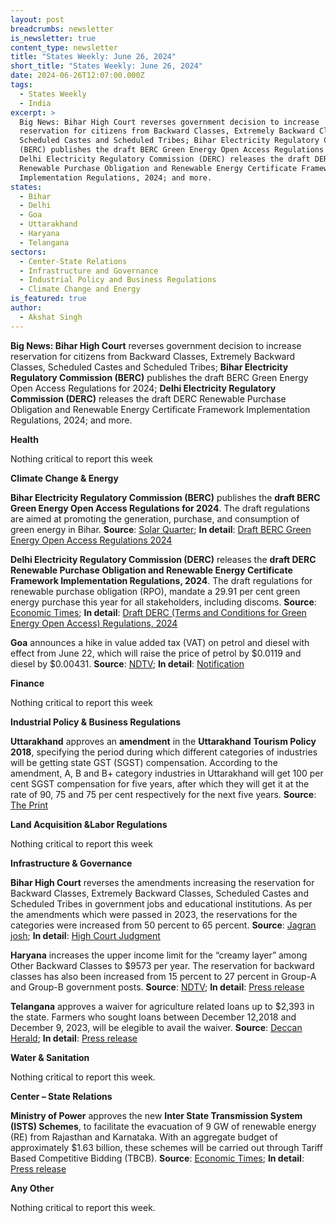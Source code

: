 ```yaml
---
layout: post
breadcrumbs: newsletter
is_newsletter: true
content_type: newsletter
title: "States Weekly: June 26, 2024"
short_title: "States Weekly: June 26, 2024"
date: 2024-06-26T12:07:00.000Z
tags:
  - States Weekly
  - India
excerpt: >
  Big News: Bihar High Court reverses government decision to increase
  reservation for citizens from Backward Classes, Extremely Backward Classes,
  Scheduled Castes and Scheduled Tribes; Bihar Electricity Regulatory Commission
  (BERC) publishes the draft BERC Green Energy Open Access Regulations for 2024;
  Delhi Electricity Regulatory Commission (DERC) releases the draft DERC
  Renewable Purchase Obligation and Renewable Energy Certificate Framework
  Implementation Regulations, 2024; and more.
states:
  - Bihar
  - Delhi
  - Goa
  - Uttarakhand
  - Haryana
  - Telangana
sectors:
  - Center-State Relations
  - Infrastructure and Governance
  - Industrial Policy and Business Regulations
  - Climate Change and Energy
is_featured: true
author:
  - Akshat Singh
---
```

**Big News: Bihar High Court** reverses government decision to increase reservation for citizens from Backward Classes, Extremely Backward Classes, Scheduled Castes and Scheduled Tribes; **Bihar Electricity Regulatory Commission (BERC)** publishes the draft BERC Green Energy Open Access Regulations for 2024; **Delhi Electricity Regulatory Commission (DERC)** releases the draft DERC Renewable Purchase Obligation and Renewable Energy Certificate Framework Implementation Regulations, 2024; and more.



**Health** 

Nothing critical to report this week



**Climate Change & Energy**

**Bihar Electricity Regulatory Commission (BERC)** publishes the **draft BERC Green Energy Open Access Regulations for 2024**. The draft regulations are aimed at promoting the generation, purchase, and consumption of green energy in Bihar. **Source**: [Solar Quarter](https://solarquarter.com/2024/06/18/bihar-electricity-regulatory-commission-proposes-draft-green-energy-open-access-regulations-2024/); **In detail**: [Draft BERC Green Energy Open Access Regulations 2024](https://berc.co.in/rules-requlations/regulations/draft-regulations/2797-consultative-paper-on-draft-berc-terms-and-conditions-of-green-energy-open-access-regulations-2024)



**Delhi Electricity Regulatory Commission (DERC)** releases the **draft DERC Renewable Purchase Obligation and Renewable Energy Certificate Framework Implementation Regulations, 2024**. The draft regulations for renewable purchase obligation (RPO), mandate a 29.91 per cent green energy purchase this year for all stakeholders, including discoms. **Source**: [Economic Times](https://energy.economictimes.indiatimes.com/news/renewable/derc-releases-draft-regulation-for-green-power-obligations-on-discoms/111071247t); **In detail**: [Draft DERC (Terms and Conditions for Green Energy Open Access) Regulations, 2024](https://www.derc.gov.in/sites/default/files/Draft%20DERC%20%28Terms%20and%20Conditions%20for%20Green%20Energy%20Open%20Access%29%20Regulations%2C%202024_0.pdf)



**Goa** announces a hike in value added tax (VAT) on petrol and diesel with effect from June 22, which will raise the price of petrol by $0.0119 and diesel by $0.00431. **Source**: [NDTV](https://www.ndtv.com/india-news/petrol-diesel-to-get-costlier-in-goa-after-hike-in-value-added-tax-vat-5941002); **In detail**: [Notification](https://goaprintingpress.gov.in/downloads/2425/2425-12-SI-EOG-1.pdf)



**Finance**

Nothing critical to report this week



**Industrial Policy & Business Regulations**  

**Uttarakhand** approves an **amendment** in the **Uttarakhand Tourism Policy 2018**, specifying the period during which different categories of industries will be getting state GST (SGST) compensation. According to the amendment, A, B and B+ category industries in Uttarakhand will get 100 per cent SGST compensation for five years, after which they will get it at the rate of 90, 75 and 75 per cent respectively for the next five years. **Source**: [The Print](https://theprint.in/india/uttarakhand-cabinet-clears-amendment-in-state-tourism-policy/2143041/)



**Land Acquisition &Labor Regulations**  

Nothing critical to report this week



**Infrastructure & Governance**

**Bihar High Court** reverses the amendments increasing the reservation for Backward Classes, Extremely Backward Classes, Scheduled Castes and Scheduled Tribes in government jobs and educational institutions. As per the amendments which were passed in 2023, the reservations for the categories were increased from 50 percent to 65 percent. **Source**: [Jagran josh](https://www.jagranjosh.com/news/patna-high-court-revokes-bihar-law-increasing-reservations-for-sc-st-backward-classes-to-65-percent-173581); **In detail**: [High Court Judgment](https://acrobat.adobe.com/id/urn:aaid:sc:VA6C2:71eaceac-4ee6-4764-a47a-2883f9a805b5)



**Haryana** increases the upper income limit for the “creamy layer” among Other Backward Classes to $9573 per year. The reservation for backward classes has also been increased from 15 percent to 27 percent in Group-A and Group-B government posts. **Source**: [NDTV](https://www.ndtv.com/india-news/haryana-government-increases-reservation-for-obc-5954088); **In detail**: [Press release](https://prharyana.gov.in/en/with-the-key-aim-of-ensuring-the-welfare-of-the-obc-community-in-haryana-and-providing-substantial)



**Telangana** approves a waiver for agriculture related loans up to $2,393 in the state. Farmers who sought loans between December 12,2018 and December 9, 2023, will be elegible to avail the waiver. **Source**: [Deccan Herald](https://www.deccanherald.com/india/telangana/telangana-cabinet-approves-farm-loan-waiver-3076135); **In detail**: [Press release](https://www.telangana.gov.in/news/press-releases/2024/06/state-cabinet-meeting-held-under-the-chairmanship-of-cm-sri-revanth-reddy/)



**Water & Sanitation**

Nothing critical to report this week.



**Center – State Relations** 

**Ministry of Power** approves the new **Inter State Transmission System (ISTS) Schemes**, to facilitate the evacuation of 9 GW of renewable energy (RE) from Rajasthan and Karnataka. With an aggregate budget of approximately $1.63 billion, these schemes will be carried out through Tariff Based Competitive Bidding (TBCB). **Source**: [Economic Times](https://energy.economictimes.indiatimes.com/news/renewable/govt-approves-13595-crore-ists-projects-for-9-gw-re-evacuation-in-two-states/111194076); **In detail**: [Press release](https://pib.gov.in/PressReleaseIframePage.aspx?PRID=2027839)



**Any Other**

Nothing critical to report this week.
